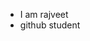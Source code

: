 - I am rajveet
- github student

<!---
RAJVEER-SRUDENT/RAJVEER-SRUDENT is a ✨ special ✨ repository because its `README.md` (this file) appears on your GitHub profile.
You can click the Preview link to take a look at your changes.
--->
